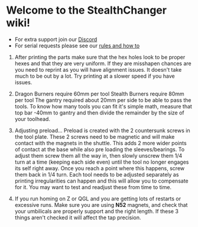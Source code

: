 # Welcome to the StealthChanger wiki!

- For extra support join our [Discord](https://discord.gg/JhYY5BJe)
- For serial requests please see our [rules and how to](https://discord.gg/CjjZ4B5J)

1. After printing the parts make sure that the hex holes look to be proper hexes and that they are very uniform.  If they are misshapen chances are you need to reprint as you will have alignment issues.  It doesn't take much to be out by a lot.  Try printing at a slower speed if you have issues.

2. Dragon Burners require 60mm per tool
Stealth Burners require 80mm per tool
The gantry required about 20mm per side to be able to pass the tools.  To know how many tools you can fit it's simple math, measure that top bar -40mm to gantry and then divide the remainder by the size of your toolhead.

3. Adjusting preload... Preload is created with the 2 countersunk screws in the tool plate.  These 2 screws need to be magnetic and will make contact with the magnets in the shuttle.  This adds 2 more wider points of contact at the base while also pre loading the sleeves/bearings.  To adjust them screw them all the way in, then slowly unscrew them 1/4 turn at a time (keeping each side even) until the tool no longer engages its self right away.  Once you reach a point where this happens, screw them back in 1/4 turn.  Each tool needs to be adjusted separately as printing irregularities can happen and this will allow you to compensate for it.  You may want to test and readjust these from time to time.

4. If you run homing on Z or QGL and you are getting lots of restarts or excessive runs.  Make sure you are using **N52** magnets, and check that your umbilicals are properly support and the right length.  If these 3 things aren't checked it will affect the tap precision.